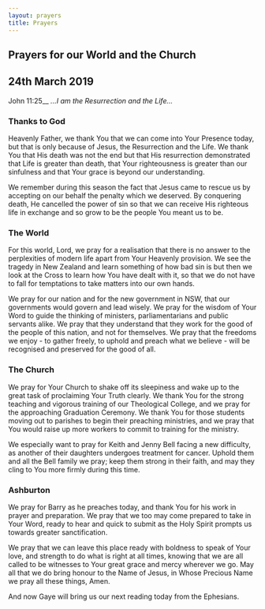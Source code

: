 ```yaml
---
layout: prayers
title: Prayers
---
```

## Prayers for our World and the Church 

## 24th March 2019

John 11:25__ _...I am the Resurrection and the Life..._


### Thanks to God
Heavenly Father, we thank You that we can come into Your Presence today, but that is only because of Jesus, the Resurrection and the Life. We thank You that His death was not the end but that His resurrection demonstrated that Life is greater than death, that Your righteousness is greater than our sinfulness and that Your grace is beyond our understanding.

We remember during this season the fact that Jesus came to rescue us by accepting on our behalf the penalty which we deserved. By conquering death, He cancelled the power of sin so that we can receive His righteous life in exchange and so grow to be the people You meant us to be. 

### The World 
For this world, Lord, we pray for a realisation that there is no answer to the perplexities of modern life apart from Your Heavenly provision. We see the tragedy in New Zealand and learn something of how bad sin is but then we look at the Cross to learn how You have dealt with it, so that we do not have to fall for temptations to take matters into our own hands.

We pray for our nation and for the new government in NSW, that our governments would govern and lead wisely. We pray for the wisdom of Your Word to guide the thinking of ministers, parliamentarians and public servants alike. We pray that they understand that they work for the good of the people of this nation, and not for themselves. We pray that the freedoms we enjoy - to gather freely, to uphold and preach what we believe - will be recognised and preserved for the good of all. 

### The Church
We pray for Your Church to shake off its sleepiness and wake up to the great task of proclaiming Your Truth clearly. We thank You for the strong teaching and vigorous training of our Theological College, and we pray for the approaching Graduation Ceremony. We thank You for those students moving out to parishes to begin their preaching ministries, and we pray that You would raise up more workers to commit to training for the ministry.

We especially want to pray for Keith and Jenny Bell facing a new difficulty, as another of their daughters undergoes treatment for cancer. Uphold them and all the Bell family we pray; keep them strong in their faith, and may they cling to You more firmly during this time.

### Ashburton
We pray for Barry as he preaches today, and thank You for his work in prayer and preparation. We pray that we too may come prepared to take in Your Word, ready to hear and quick to submit as the Holy Spirit prompts us towards greater sanctification.

We pray that we can leave this place ready with boldness to speak of Your love, and strength to do what is right at all times, knowing that we are all called to be witnesses to Your great grace and mercy wherever we go. May all that we do bring honour to the Name of Jesus, in Whose Precious Name we pray all these things, Amen.

And now Gaye will bring us our next reading today from the Ephesians. 
